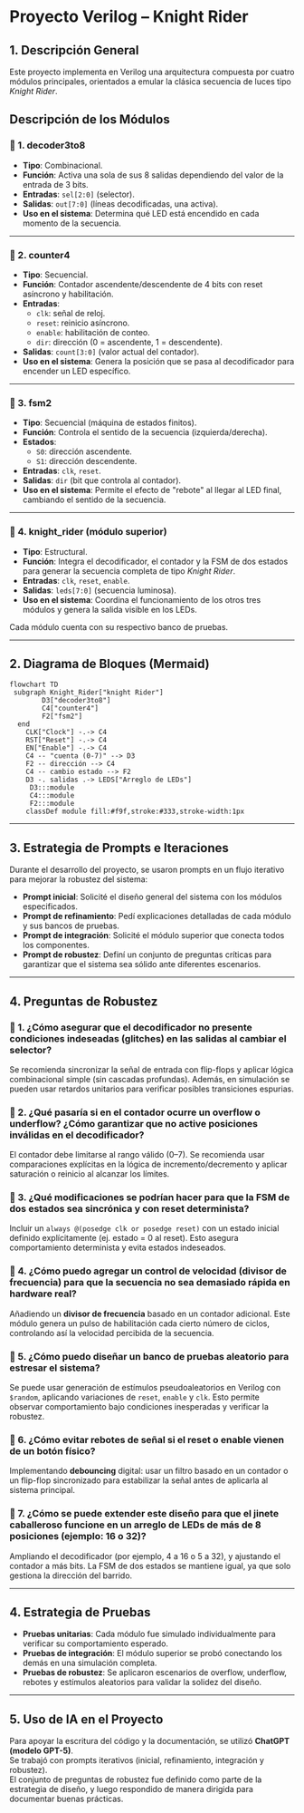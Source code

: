 # Proyecto Verilog – Knight Rider
## 1. Descripción General
Este proyecto implementa en Verilog una arquitectura compuesta por cuatro módulos principales, orientados a emular la clásica secuencia de luces tipo *Knight Rider*.  

## Descripción de los Módulos

### 🔹 1. decoder3to8
- **Tipo**: Combinacional.  
- **Función**: Activa una sola de sus 8 salidas dependiendo del valor de la entrada de 3 bits.  
- **Entradas**: `sel[2:0]` (selector).  
- **Salidas**: `out[7:0]` (líneas decodificadas, una activa).  
- **Uso en el sistema**: Determina qué LED está encendido en cada momento de la secuencia.

---

### 🔹 2. counter4
- **Tipo**: Secuencial.  
- **Función**: Contador ascendente/descendente de 4 bits con reset asíncrono y habilitación.  
- **Entradas**:  
  - `clk`: señal de reloj.  
  - `reset`: reinicio asíncrono.  
  - `enable`: habilitación de conteo.  
  - `dir`: dirección (0 = ascendente, 1 = descendente).  
- **Salidas**: `count[3:0]` (valor actual del contador).  
- **Uso en el sistema**: Genera la posición que se pasa al decodificador para encender un LED específico.

---

### 🔹 3. fsm2
- **Tipo**: Secuencial (máquina de estados finitos).  
- **Función**: Controla el sentido de la secuencia (izquierda/derecha).  
- **Estados**:  
  - `S0`: dirección ascendente.  
  - `S1`: dirección descendente.  
- **Entradas**: `clk`, `reset`.  
- **Salidas**: `dir` (bit que controla al contador).  
- **Uso en el sistema**: Permite el efecto de "rebote" al llegar al LED final, cambiando el sentido de la secuencia.

---

### 🔹 4. knight_rider (módulo superior)
- **Tipo**: Estructural.  
- **Función**: Integra el decodificador, el contador y la FSM de dos estados para generar la secuencia completa de tipo *Knight Rider*.  
- **Entradas**: `clk`, `reset`, `enable`.  
- **Salidas**: `leds[7:0]` (secuencia luminosa).  
- **Uso en el sistema**: Coordina el funcionamiento de los otros tres módulos y genera la salida visible en los LEDs.


Cada módulo cuenta con su respectivo banco de pruebas.

---
## 2. Diagrama de Bloques (Mermaid)

```mermaid
flowchart TD
 subgraph Knight_Rider["knight Rider"]
        D3["decoder3to8"]
        C4["counter4"]
        F2["fsm2"]
  end
    CLK["Clock"] -.-> C4
    RST["Reset"] -.-> C4
    EN["Enable"] -.-> C4
    C4 -- "cuenta (0-7)" --> D3
    F2 -- dirección --> C4
    C4 -- cambio estado --> F2
    D3 -. salidas .-> LEDS["Arreglo de LEDs"]
     D3:::module
     C4:::module
     F2:::module
    classDef module fill:#f9f,stroke:#333,stroke-width:1px
```
---
## 3. Estrategia de Prompts e Iteraciones

Durante el desarrollo del proyecto, se usaron prompts en un flujo iterativo para mejorar la robustez del sistema:

- **Prompt inicial**: Solicité el diseño general del sistema con los módulos especificados.  
- **Prompt de refinamiento**: Pedí explicaciones detalladas de cada módulo y sus bancos de pruebas.  
- **Prompt de integración**: Solicité el módulo superior que conecta todos los componentes.  
- **Prompt de robustez**: Definí un conjunto de preguntas críticas para garantizar que el sistema sea sólido ante diferentes escenarios.  


---

## 4. Preguntas de Robustez 

### 🔹 1. ¿Cómo asegurar que el decodificador no presente condiciones indeseadas (glitches) en las salidas al cambiar el selector?  
Se recomienda sincronizar la señal de entrada con flip-flops y aplicar lógica combinacional simple (sin cascadas profundas). Además, en simulación se pueden usar retardos unitarios para verificar posibles transiciones espurias.


### 🔹 2. ¿Qué pasaría si en el contador ocurre un overflow o underflow? ¿Cómo garantizar que no active posiciones inválidas en el decodificador?  
El contador debe limitarse al rango válido (0–7). Se recomienda usar comparaciones explícitas en la lógica de incremento/decremento y aplicar saturación o reinicio al alcanzar los límites.



### 🔹 3. ¿Qué modificaciones se podrían hacer para que la FSM de dos estados sea sincrónica y con reset determinista?  
Incluir un `always @(posedge clk or posedge reset)` con un estado inicial definido explícitamente (ej. estado = 0 al reset). Esto asegura comportamiento determinista y evita estados indeseados.



### 🔹 4. ¿Cómo puedo agregar un control de velocidad (divisor de frecuencia) para que la secuencia no sea demasiado rápida en hardware real?  
Añadiendo un **divisor de frecuencia** basado en un contador adicional. Este módulo genera un pulso de habilitación cada cierto número de ciclos, controlando así la velocidad percibida de la secuencia.



### 🔹 5. ¿Cómo puedo diseñar un banco de pruebas aleatorio para estresar el sistema?  
Se puede usar generación de estímulos pseudoaleatorios en Verilog con `$random`, aplicando variaciones de `reset`, `enable` y `clk`. Esto permite observar comportamiento bajo condiciones inesperadas y verificar la robustez.



### 🔹 6. ¿Cómo evitar rebotes de señal si el reset o enable vienen de un botón físico?  
Implementando **debouncing** digital: usar un filtro basado en un contador o un flip-flop sincronizado para estabilizar la señal antes de aplicarla al sistema principal.



### 🔹 7. ¿Cómo se puede extender este diseño para que el jinete caballeroso funcione en un arreglo de LEDs de más de 8 posiciones (ejemplo: 16 o 32)?  
Ampliando el decodificador (por ejemplo, 4 a 16 o 5 a 32), y ajustando el contador a más bits. La FSM de dos estados se mantiene igual, ya que solo gestiona la dirección del barrido.

---

## 4. Estrategia de Pruebas

- **Pruebas unitarias**: Cada módulo fue simulado individualmente para verificar su comportamiento esperado.  
- **Pruebas de integración**: El módulo superior se probó conectando los demás en una simulación completa.  
- **Pruebas de robustez**: Se aplicaron escenarios de overflow, underflow, rebotes y estímulos aleatorios para validar la solidez del diseño.  

---

## 5. Uso de IA en el Proyecto

Para apoyar la escritura del código y la documentación, se utilizó **ChatGPT (modelo GPT-5)**.  
Se trabajó con prompts iterativos (inicial, refinamiento, integración y robustez).  
El conjunto de preguntas de robustez fue definido como parte de la estrategia de diseño, y luego respondido de manera dirigida para documentar buenas prácticas.  
